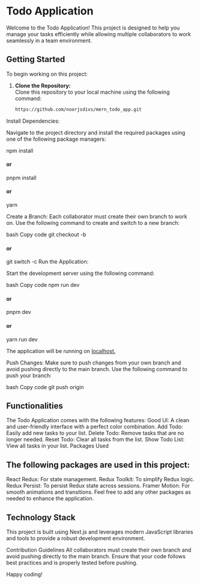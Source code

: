 # Todo Application

Welcome to the Todo Application! This project is designed to help you manage your tasks efficiently while allowing multiple collaborators to work seamlessly in a team environment.

## Getting Started

To begin working on this project:

1. **Clone the Repository:**  
   Clone this repository to your local machine using the following command:

   ```bash
   https://github.com/noorjsdivs/mern_todo_app.git
Install Dependencies:

Navigate to the project directory and install the required packages using one of the following package managers:

npm install
#### or
pnpm install
#### or
yarn

Create a Branch:
Each collaborator must create their own branch to work on. Use the following command to create and switch to a new branch:

bash
Copy code
git checkout -b <your-branch-name>
#### or
git switch -c <your-branch-name>
Run the Application:

Start the development server using the following command:

bash
Copy code
npm run dev
#### or
pnpm dev
#### or
yarn run dev

The application will be running on [localhost.](http://localhost:3000/)

Push Changes:
Make sure to push changes from your own branch and avoid pushing directly to the main branch. Use the following command to push your branch:

bash
Copy code
git push origin <your-branch-name>

## Functionalities
The Todo Application comes with the following features:
Good UI: A clean and user-friendly interface with a perfect color combination.
Add Todo: Easily add new tasks to your list.
Delete Todo: Remove tasks that are no longer needed.
Reset Todo: Clear all tasks from the list.
Show Todo List: View all tasks in your list.
Packages Used

## The following packages are used in this project:
React Redux: For state management.
Redux Toolkit: To simplify Redux logic.
Redux Persist: To persist Redux state across sessions.
Framer Motion: For smooth animations and transitions.
Feel free to add any other packages as needed to enhance the application.

## Technology Stack
This project is built using Next.js and leverages modern JavaScript libraries and tools to provide a robust development environment.

Contribution Guidelines
All collaborators must create their own branch and avoid pushing directly to the main branch. Ensure that your code follows best practices and is properly tested before pushing.

Happy coding!

